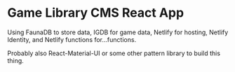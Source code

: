 # Game Library CMS React App

Using FaunaDB to store data, IGDB for game data, Netlify for hosting, Netlify Identity, and Netlify functions for...functions.

Probably also React-Material-UI or some other pattern library to build this thing.